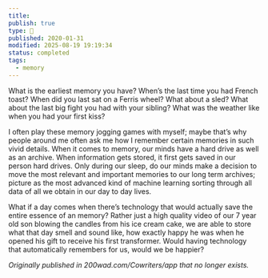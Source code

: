 ```yaml
---
title:
publish: true
type: 🌳
published: 2020-01-31
modified: 2025-08-19 19:19:34
status: completed
tags:
  - memory
---
```

What is the earliest memory you have? When’s the last time you had French toast? When did you last sat on a Ferris wheel? What about a sled? What about the last big fight you had with your sibling? What was the weather like when you had your first kiss?

I often play these memory jogging games with myself; maybe that’s why people around me often ask me how I remember certain memories in such vivid details. When it comes to memory, our minds have a hard drive as well as an archive. When information gets stored, it first gets saved in our person hard drives. Only during our sleep, do our minds make a decision to move the most relevant and important memories to our long term archives; picture as the most advanced kind of machine learning sorting through all data of all we obtain in our day to day lives.

What if a day comes when there’s technology that would actually save the entire essence of an memory? Rather just a high quality video of our 7 year old son blowing the candles from his ice cream cake, we are able to store what that day smell and sound like, how exactly happy he was when he opened his gift to receive his first transformer. Would having technology that automatically remembers for us, would we be happier?


*Originally published in 200wad.com/Cowriters/app that no longer exists.*